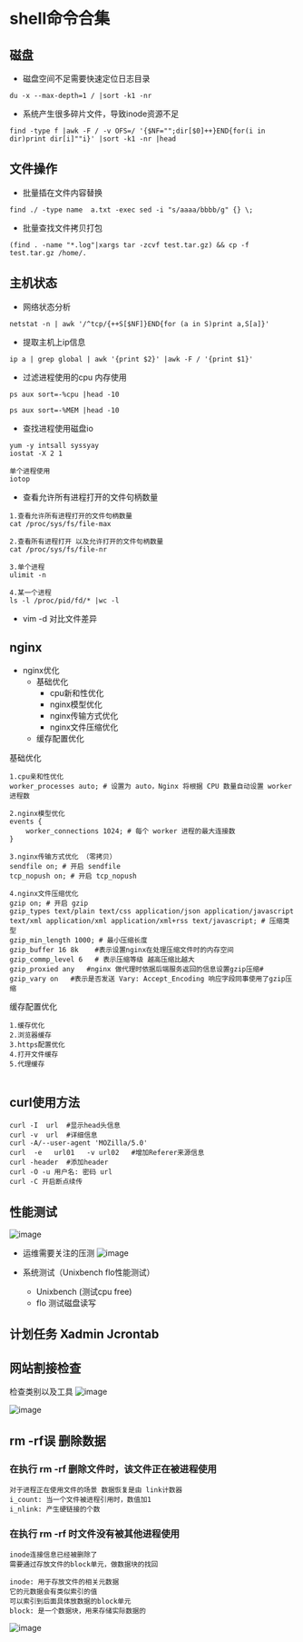 # shell命令合集
## 磁盘
* 磁盘空间不足需要快速定位日志目录
```shell
du -x --max-depth=1 / |sort -k1 -nr
```
* 系统产生很多碎片文件，导致inode资源不足
```
find -type f |awk -F / -v OFS=/ '{$NF="";dir[$0]++}END{for(i in dir)print dir[i]""i}' |sort -k1 -nr |head
```
## 文件操作
* 批量插在文件内容替换
```
find ./ -type name  a.txt -exec sed -i "s/aaaa/bbbb/g" {} \;
```
* 批量查找文件拷贝打包
```
(find . -name "*.log"|xargs tar -zcvf test.tar.gz) && cp -f test.tar.gz /home/.
```
## 主机状态
* 网络状态分析
```
netstat -n | awk '/^tcp/{++S[$NF]}END{for (a in S)print a,S[a]}'
```
* 提取主机上ip信息
```
ip a | grep global | awk '{print $2}' |awk -F / '{print $1}'
```

* 过滤进程使用的cpu 内存使用
```
ps aux sort=-%cpu |head -10

ps aux sort=-%MEM |head -10
```

* 查找进程使用磁盘io
```
yum -y intsall syssyay
iostat -X 2 1

单个进程使用
iotop
```

* 查看允许所有进程打开的文件句柄数量
```
1.查看允许所有进程打开的文件句柄数量
cat /proc/sys/fs/file-max

2.查看所有进程打开 以及允许打开的文件句柄数量
cat /proc/sys/fs/file-nr

3.单个进程
ulimit -n

4.某一个进程
ls -l /proc/pid/fd/* |wc -l
```

* vim -d 对比文件差异

## nginx
* nginx优化
  * 基础优化
    * cpu新和性优化
    * nginx模型优化
    * nginx传输方式优化
    * nginx文件压缩优化
  * 缓存配置优化

基础优化
```
1.cpu亲和性优化
worker_processes auto; # 设置为 auto，Nginx 将根据 CPU 数量自动设置 worker 进程数

2.nginx模型优化
events {
    worker_connections 1024; # 每个 worker 进程的最大连接数
}

3.nginx传输方式优化 （零拷贝）
sendfile on; # 开启 sendfile
tcp_nopush on; # 开启 tcp_nopush

4.nginx文件压缩优化
gzip on; # 开启 gzip
gzip_types text/plain text/css application/json application/javascript text/xml application/xml application/xml+rss text/javascript; # 压缩类型
gzip_min_length 1000; # 最小压缩长度
gzip_buffer 16 8k    #表示设置nginx在处理压缩文件时的内存空间
gzip_commp_level 6   # 表示压缩等级 越高压缩比越大
gzip_proxied any   #nginx 做代理时依据后端服务返回的信息设置gzip压缩#
gzip_vary on   #表示是否发送 Vary: Accept_Encoding 响应字段同事使用了gzip压缩

```

缓存配置优化
```
1.缓存优化
2.浏览器缓存
3.https配置优化
4.打开文件缓存
5.代理缓存


```

## curl使用方法
```
curl -I  url  #显示head头信息
curl -v  url  #详细信息
curl -A/--user-agent 'MOZilla/5.0'
curl  -e   url01   -v url02   #增加Referer来源信息
curl -header  #添加header
curl -O -u 用户名: 密码 url
curl -C 开启断点续传
```

## 性能测试
![image](https://github.com/Git-jun/kjyw/blob/main/img/Xnip2023-02-21_16-20-43.jpg)

* 运维需要关注的压测
![image](https://github.com/Git-jun/kjyw/blob/main/img/Xnip2023-02-21_16-37-53.jpg)

* 系统测试（Unixbench flo性能测试）
  * Unixbench (测试cpu free)
  * flo 测试磁盘读写
 
## 计划任务 Xadmin Jcrontab

## 网站割接检查
检查类别以及工具
![image](https://github.com/Git-jun/kjyw/blob/main/img/Xnip2023-02-22_11-22-13.jpg)

![image](https://github.com/Git-jun/kjyw/blob/main/img/Xnip2023-02-22_11-39-39.jpg)


## rm -rf误 删除数据
### 在执行 rm -rf 删除文件时，该文件正在被进程使用
```
对于进程正在使用文件的场景 数据恢复是由 link计数器
i_count: 当一个文件被进程引用时，数值加1
i_nlink: 产生硬链接的个数
```

### 在执行 rm -rf 时文件没有被其他进程使用
```
inode连接信息已经被删除了
需要通过存放文件的block单元，做数据块的找回

inode: 用于存放文件的相关元数据
它的元数据会有类似索引的值
可以索引到后面具体放数据的block单元
block: 是一个数据块，用来存储实际数据的
```
![image]()
